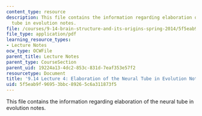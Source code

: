 ```yaml
---
content_type: resource
description: This file contains the information regarding elaboration of the neural
  tube in evolution notes.
file: /courses/9-14-brain-structure-and-its-origins-spring-2014/5f5eab9f96953bbc89265c6a311873f5_MIT9_14S14_Lecture4.pdf
file_type: application/pdf
learning_resource_types:
- Lecture Notes
ocw_type: OCWFile
parent_title: Lecture Notes
parent_type: CourseSection
parent_uid: 19224a13-4dc2-853c-831d-7eaf353e57f2
resourcetype: Document
title: '9.14 Lecture 4: Elaboration of the Neural Tube in Evolution Notes'
uid: 5f5eab9f-9695-3bbc-8926-5c6a311873f5
---
```

This file contains the information regarding elaboration of the neural tube in evolution notes.

